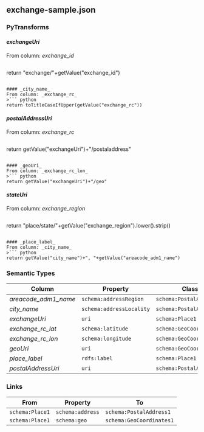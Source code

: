 ## exchange-sample.json

### PyTransforms
#### _exchangeUri_
From column: _exchange_id_
>``` python
return "exchange/"+getValue("exchange_id")
```

#### _city_name_
From column: _exchange_rc_
>``` python
return toTitleCaseIfUpper(getValue("exchange_rc"))
```

#### _postalAddressUri_
From column: _exchange_rc_
>``` python
return getValue("exchangeUri")+"/postaladdress"
```

#### _geoUri_
From column: _exchange_rc_lon_
>``` python
return getValue("exchangeUri")+"/geo"
```

#### _stateUri_
From column: _exchange_region_
>``` python
return "place/state/"+getValue("exchange_region").lower().strip()
```

#### _place_label_
From column: _city_name_
>``` python
return getValue("city_name")+", "+getValue("areacode_adm1_name")
```


### Semantic Types
| Column | Property | Class |
|  ----- | -------- | ----- |
| _areacode_adm1_name_ | `schema:addressRegion` | `schema:PostalAddress1`|
| _city_name_ | `schema:addressLocality` | `schema:PostalAddress1`|
| _exchangeUri_ | `uri` | `schema:Place1`|
| _exchange_rc_lat_ | `schema:latitude` | `schema:GeoCoordinates1`|
| _exchange_rc_lon_ | `schema:longitude` | `schema:GeoCoordinates1`|
| _geoUri_ | `uri` | `schema:GeoCoordinates1`|
| _place_label_ | `rdfs:label` | `schema:Place1`|
| _postalAddressUri_ | `uri` | `schema:PostalAddress1`|


### Links
| From | Property | To |
|  --- | -------- | ---|
| `schema:Place1` | `schema:address` | `schema:PostalAddress1`|
| `schema:Place1` | `schema:geo` | `schema:GeoCoordinates1`|

